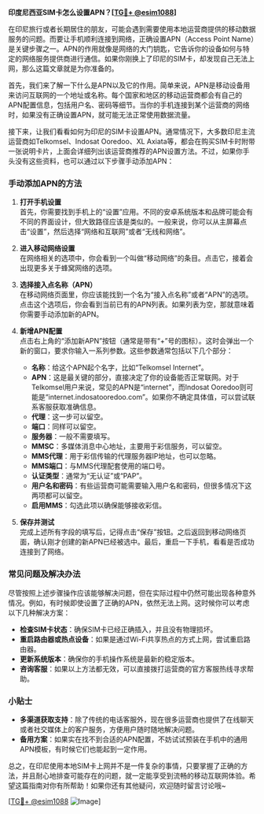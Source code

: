 **印度尼西亚SIM卡怎么设置APN？[[TG💪+ @esim1088](https://t.me/s/esim1088)]**

在印尼旅行或者长期居住的朋友，可能会遇到需要使用本地运营商提供的移动数据服务的问题。而要让手机顺利连接到网络，正确设置APN（Access Point Name）是关键步骤之一。APN的作用就像是网络的大门钥匙，它告诉你的设备如何与特定的网络服务提供商进行通信。如果你刚换上了印尼的SIM卡，却发现自己无法上网，那么这篇文章就是为你准备的。

首先，我们来了解一下什么是APN以及它的作用。简单来说，APN是移动设备用来访问互联网的一个地址或名称。每个国家和地区的移动运营商都会有自己的APN配置信息，包括用户名、密码等细节。当你的手机连接到某个运营商的网络时，如果没有正确设置APN，就可能无法正常使用数据流量。

接下来，让我们看看如何为印尼的SIM卡设置APN。通常情况下，大多数印尼主流运营商如Telkomsel、Indosat Ooredoo、XL Axiata等，都会在购买SIM卡时附带一张说明卡片，上面会详细列出该运营商推荐的APN设置方法。不过，如果你手头没有这些资料，也可以通过以下步骤手动添加APN：

### 手动添加APN的方法

1. **打开手机设置**  
   首先，你需要找到手机上的“设置”应用。不同的安卓系统版本和品牌可能会有不同的界面设计，但大致路径应该是类似的。一般来说，你可以从主屏幕点击“设置”，然后选择“网络和互联网”或者“无线和网络”。

2. **进入移动网络设置**  
   在网络相关的选项中，你会看到一个叫做“移动网络”的条目。点击它，接着会出现更多关于蜂窝网络的选项。

3. **选择接入点名称（APN）**  
   在移动网络页面里，你应该能找到一个名为“接入点名称”或者“APN”的选项。点击这个选项后，你会看到当前已有的APN列表。如果列表为空，那就意味着你需要手动添加新的APN。

4. **新增APN配置**  
   点击右上角的“添加新APN”按钮（通常是带有“+”号的图标）。这时会弹出一个新的窗口，要求你输入一系列参数。这些参数通常包括以下几个部分：
   
   - **名称**：给这个APN起个名字，比如“Telkomsel Internet”。
   - **APN**：这是最关键的部分，直接决定了你的设备能否正常联网。对于Telkomsel用户来说，常见的APN是“internet”，而Indosat Ooredoo则可能是“internet.indosatooredoo.com”。如果你不确定具体值，可以尝试联系客服获取准确信息。
   - **代理**：这一步可以留空。
   - **端口**：同样可以留空。
   - **服务器**：一般不需要填写。
   - **MMSC**：多媒体消息中心地址，主要用于彩信服务，可以留空。
   - **MMS代理**：用于彩信传输的代理服务器IP地址，也可以忽略。
   - **MMS端口**：与MMS代理配套使用的端口号。
   - **认证类型**：通常为“无认证”或“PAP”。
   - **用户名和密码**：有些运营商可能需要输入用户名和密码，但很多情况下这两项都可以留空。
   - **启用MMS**：勾选此项以确保能够接收彩信。

5. **保存并测试**  
   完成上述所有字段的填写后，记得点击“保存”按钮。之后返回到移动网络页面，确认刚才创建的新APN已经被选中。最后，重启一下手机，看看是否成功连接到了网络。

### 常见问题及解决办法

尽管按照上述步骤操作应该能够解决问题，但在实际过程中仍然可能出现各种意外情况。例如，有时候即使设置了正确的APN，依然无法上网。这时候你可以考虑以下几种解决方案：

- **检查SIM卡状态**：确保SIM卡已经正确插入，并且没有物理损坏。
- **重启路由器或热点设备**：如果是通过Wi-Fi共享热点的方式上网，尝试重启路由器。
- **更新系统版本**：确保你的手机操作系统是最新的稳定版本。
- **咨询客服**：如果以上方法都无效，可以直接拨打运营商的官方客服热线寻求帮助。

### 小贴士

- **多渠道获取支持**：除了传统的电话客服外，现在很多运营商也提供了在线聊天或者社交媒体上的客户服务，方便用户随时随地解决问题。
- **备用方案**：如果实在找不到合适的APN配置，不妨试试预装在手机中的通用APN模板，有时候它们也能起到一定作用。

总之，在印尼使用本地SIM卡上网并不是一件复杂的事情，只要掌握了正确的方法，并且耐心地排查可能存在的问题，就一定能享受到流畅的移动互联网体验。希望这篇指南对你有所帮助！如果你还有其他疑问，欢迎随时留言讨论哦~

[[TG💪+ @esim1088](https://t.me/s/esim1088) ![Image](https://i.postimg.cc/4NQfJmqS/Snipaste-2025-05-13-00-14-12.png)]
